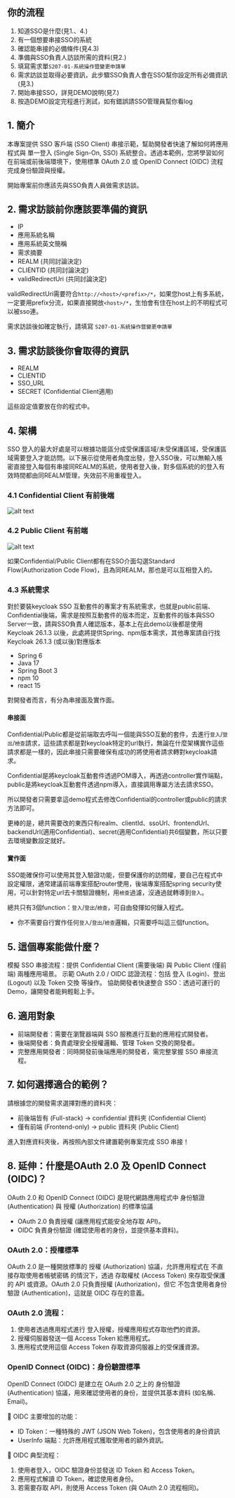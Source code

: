 ## 你的流程
1. 知道SSO是什麼(見1.、4.)
2. 有一個想要串接SSO的系統
3. 確認能串接的必備條件(見4.3)
4. 準備與SSO負責人訪談所需的資料(見2.)
5. 填寫需求單`S207-01-系統操作暨變更申請單`
6. 需求訪談並取得必要資訊，此步驟SSO負責人會在SSO幫你設定所有必備資訊(見3.)
7. 開始串接SSO，詳見DEMO說明(見7.)
8. 按造DEMO設定完程進行測試，如有錯誤請SSO管理員幫你看log

## 1. 簡介
本專案提供 SSO 客戶端 (SSO Client) 串接示範，幫助開發者快速了解如何將應用程式與 單一登入 (Single Sign-On, SSO) 系統整合。透過本範例，您將學習如何在前端或前後端環境下，使用標準 OAuth 2.0 或 OpenID Connect (OIDC) 流程完成身份驗證與授權。

開始專案前你應該先與SSO負責人員做需求訪談。

## 2. 需求訪談前你應該要準備的資訊
- IP	
- 應用系統名稱
- 應用系統英文簡稱
- 需求摘要
- REALM (共同討論決定)
- CLIENTID (共同討論決定)
- validRedirectUri (共同討論決定)

validRedirectUri需要符合`http://<host>/<prefix>/*`，如果您host上有多系統，一定要用prefix分流，如果直接開放`<host>/*`，生怕會有住在host上的不明程式可以被sso連。

需求訪談後如確定執行，請填寫 `S207-01-系統操作暨變更申請單`

## 3. 需求訪談後你會取得的資訊
- REALM
- CLIENTID
- SSO_URL
- SECRET (Confidential Client適用)

這些設定值要放在你的程式中。

## 4. 架構
SSO 登入的最大好處是可以根據功能區分成受保護區域/未受保護區域，受保護區域需要登入才能訪問。以下展示從使用者角度出發，登入SSO後，可以無輸入帳密直接登入每個有串接同REALM的系統，使用者登入後，對多個系統的的登入有效時間都由同REALM管理，失效前不用重複登入。

### 4.1 Confidential Client 有前後端
![alt text](ConfidentialClient.drawio.png)
### 4.2 Public Client 有前端
![alt text](PublicClient.drawio.png)

如果Confidential/Public Client都有在SSO介面勾選Standard Flow(Authorization Code Flow)，且為同REALM，那也是可以互相登入的。


### 4.3 系統需求
對於要裝keycloak SSO 互動套件的專案才有系統需求，也就是public前端、Confidential後端，需求是按照互動套件的版本而定，互動套件的版本與SSO Server一致，請與SSO負責人確認版本，基本上在此demo以後都是使用 Keycloak 26.1.3 以後，此處將提供Spring、npm版本需求，其他專案請自行找Keycloak 26.1.3 (或以後)對應版本

- Spring 6
- Java 17
- Spring Boot 3
- npm 10
- react 15

對開發者而言，有分為串接面及實作面。

#### 串接面
Confidential/Public都是從前端取去呼叫一個能與SSO互動的套件，去進行`登入`/`登出`/`檢查`請求，這些請求都是對keycloak特定的url執行，無論在什麼架構實作這些請求都是一樣的，因此串接只需要確保有成功的將使用者請求轉對keycloak請求。

Confidential是將keycloak互動套件透過POM導入，再透過controller實作端點，public是將keycloak互動套件透過npm導入，直接調用專屬方法去請求SSO。

所以開發者只需要拿這demo程式去修改Confidential的controller或public的請求方法即可。

更棒的是，總共需要改的東西只有realm、clientId、ssoUrl、frontendUrl、backendUrl(適用Confidential)、secret(適用Confidential)共6個變數，所以只要去環境變數設定就好。

#### 實作面
SSO能確保你可以使用其登入驗證功能，但要保護你的訪問權，要自己在程式中設定權限，通常建議前端專案搭配router使用，後端專案搭配spring security使用，可以針對特定url去卡關驗證機制，用`檢查`過濾，沒通過就轉導到`登入`。

總共只有3個function：`登入`/`登出`/`檢查`，可自由發揮如何鑲入程式。

* 你不需要自行實作任何`登入`/`登出`/`檢查`邏輯，只需要呼叫這三個function。

## 5. 這個專案能做什麼？
模擬 SSO 串接流程：提供 Confidential Client (需要後端) 與 Public Client (僅前端) 兩種應用場景。
示範 OAuth 2.0 / OIDC 認證流程：包括 登入 (Login)、登出 (Logout) 以及 Token 交換 等操作。
協助開發者快速整合 SSO：透過可運行的 Demo，讓開發者能夠輕鬆上手。

## 6. 適用對象
- 前端開發者：需要在瀏覽器端與 SSO 服務進行互動的應用程式開發者。
- 後端開發者：負責處理安全授權邏輯、管理 Token 交換的開發者。
- 完整應用開發者：同時開發前後端應用的開發者，需完整掌握 SSO 串接流程。

## 7. 如何選擇適合的範例？
請根據您的開發需求選擇對應的資料夾：
- 前後端皆有 (Full-stack) → confidential 資料夾 (Confidential Client)
- 僅有前端 (Frontend-only) → public 資料夾 (Public Client)

進入對應資料夾後，再按照內部文件建置範例專案完成 SSO 串接！

## 8. 延伸：什麼是OAuth 2.0 及 OpenID Connect (OIDC)？
OAuth 2.0 和 OpenID Connect (OIDC) 是現代網路應用程式中 身份驗證 (Authentication) 與 授權 (Authorization) 的標準協議

* OAuth 2.0 負責授權 (讓應用程式能安全地存取 API)。
* OIDC 負責身份驗證 (確認使用者的身份，並提供基本資料)。

### OAuth 2.0：授權標準
OAuth 2.0 是一種開放標準的 授權 (Authorization) 協議，允許應用程式在 不直接存取使用者帳號密碼 的情況下，透過 存取權杖 (Access Token) 來存取受保護的 API 或資源。OAuth 2.0 只負責授權 (Authorization)，但它 不包含使用者身份驗證 (Authentication)，這就是 OIDC 存在的意義。

### OAuth 2.0 流程：
1. 使用者透過應用程式進行 登入授權，授權應用程式存取他們的資源。
2. 授權伺服器發送一個 Access Token 給應用程式。
3. 應用程式使用這個 Access Token 存取資源伺服器上的受保護資源。

### OpenID Connect (OIDC)：身份驗證標準
OpenID Connect (OIDC) 是建立在 OAuth 2.0 之上的 身份驗證 (Authentication) 協議，用來確認使用者的身份，並提供其基本資料 (如名稱、Email)。

🔹 OIDC 主要增加的功能：
- ID Token：一種特殊的 JWT (JSON Web Token)，包含使用者的身份資訊
- UserInfo 端點：允許應用程式獲取使用者的額外資訊。

🔹 OIDC 典型流程：

1. 使用者登入，OIDC 驗證身份並發送 ID Token 和 Access Token。
2. 應用程式解讀 ID Token，確認使用者身份。
3. 若需要存取 API，則使用 Access Token (與 OAuth 2.0 流程相同)。